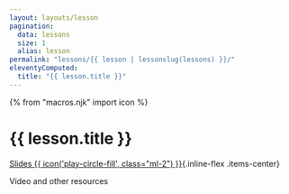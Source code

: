 ```yaml
---
layout: layouts/lesson
pagination:
  data: lessons
  size: 1
  alias: lesson
permalink: "lessons/{{ lesson | lessonslug(lessons) }}/"
eleventyComputed:
  title: "{{ lesson.title }}"
---
```


{% from "macros.njk" import icon %}

# {{ lesson.title }}

[Slides {{ icon('play-circle-fill', class="ml-2") }}](slides/){.inline-flex .items-center}

Video and other resources
